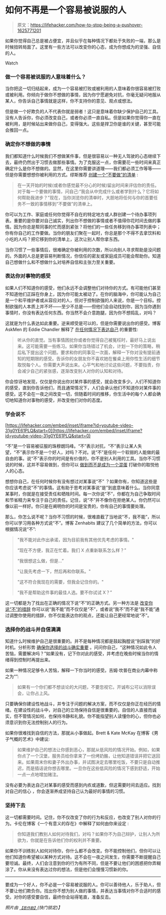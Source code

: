 # 如何不再是一个容易被说服的人

> 原文：<https://lifehacker.com/how-to-stop-being-a-pushover-1625771201>

如果你觉得自己总是被占便宜，并且似乎在每种情况下都处于失败的一端，那么是时候扭转局面了。这里有一些方法可以改变你的心态，成为你想成为的坚强、自信的人。

Watch

### 做一个容易被说服的人意味着什么？

当你把这一切归结起来，成为一个容易被打败或被利用的人意味着你很容易被打败或被利用。你倾向于做你不想做的事情，因为你宁愿避免对抗，你毫无疑问地服从某人，你告诉自己事情就是这样，你不支持你的意见、观点或想法。

但是做一个好欺负的人不代表你就是弱者！这只是意味着你缺少保护自己的工具。没有人告诉你，你必须改变自己，或者你必须一直自私。但是如果你觉得你一直在被利用，是时候站出来做你自己，变得强大。这些是捍卫你是谁的关键，甚至可能会推回一点。

### **确定你不想做的事情**

我们都知道什么时候我们不想做某件事，但是很容易以一种无人驾驶的心态继续下去，最终仍然出于习惯去做那些事情。为了克服这一点，你需要花一些时间来真正确定什么是你不想做的。显然，在这里你需要讲道理——我们都必须工作等等——但是你需要想想你被利用的方式。缪斯推荐 [创建一个“不要做”的清单](https://www.themuse.com/advice/painfree-ways-to-stop-being-a-pushover-at-work) :

> 在一天开始的时候(或者你感觉最不分心的时候)留出时间来评估你的责任。对于每一个要做的事情，问自己:“我会从中完成什么或者学到什么？它将如何帮助我进步？”现在，当你浏览你的清单时，大胆地将任何与你的首要任务不一致的事情移到“不要做”的清单上。

你可以为工作、家庭或任何你觉得不自在的特定地方或人群创建一个待办事项列表。重要的是你要对自己诚实，列出你不想做的事情或者不值得你花时间去做的事情。因为你总是帮同事的忙而感到紧张？将他们的一些任务移到待办事项列表中；你有你自己的工作要做。当你的朋友们聚在一起时，你总是那个不得不去拿饮料和小吃的人吗？把它移到你的清单上，这次让别人帮你拿东西。

当你习惯了一些事情后，很难确定你被利用的次数，所以向别人寻求帮助是没问题的。外面的人总是更容易判断情况，你信任的密友或家庭成员可能会帮助你。知道自己想做什么和不想做什么对培养自信和主张力至关重要。

### **表达你对事物的感受**

如果人们不知道你的感受，他们永远不会调整他们对待你的方式。有可能他们甚至不知道他们正踩在你身上，因为你可能太被动了。在你的脑海中，你可能认为自己是一个和平维护者或从容应对的人，但对于控制欲强的人来说，你是一个目标。控制欲强的人本质上并不坏——至少不总是——但他们会自动找到你，因为当你遇到事情时，你没有表达任何东西。你当然不会介意跑腿，因为你不想捣乱，对吗？

这就是为什么表达如此重要。逆来顺受是可以的，但是你需要说出你的感受。博客 AskMen 的 Eddie Chandler 解释了 [在任何情况下表达自己](http://www.askmen.com/money/body_and_mind_100/111_better_living.html) 的重要性:

> 听从你的直觉。当有事情困扰你或者你觉得自己被冤枉时，最好马上说出来。这可能需要一些练习。如果你当场错过了机会，计划一下你的策略，稍后私下提出这个问题。要求和你的同事见一次面，解释一下你对没有提前通知的短期限的感受。告诉你的女朋友你不喜欢她在餐桌上用你性生活的细节取悦每个人。你需要大声说出来。心平气和地讨论这些问题，不要指责，你会减少自己的紧张感，逐渐改变别人对你的认知和对待。

你会惊讶地发现，仅仅是你说出你对某件事的感受，就会改变多少。人们不知道你的感受，直到你告诉他们，而且通常情况下，人们会承认他们不知道你对某件事的感受。这不会在一夜之间改变一切，但随着时间的推移，你生活中的每个人都会确切地知道你对事物的感受，并改变他们对你的态度。

### **学会说不**

 [https://lifehacker.com/embed/inset/iframe?id=youtube-video-31g0YE61PLQ&start=0](https://lifehacker.com/embed/inset/iframe?id=youtube-video-31g0YE61PLQ&start=0) 

“不”是一个容易被征服的珠穆朗玛峰。“不”表示对抗，“不”表示让某人失望，“不”表示你不是一个好人，对吗？不对。说“不”是任何一个软弱的人能做的最自由的事。说“不”表示你的时间是有价值的，你不是别人利用的工具。当你不习惯说的时候，这并不容易做到，但你可以 [做到而不是成为一个混蛋](https://lifehacker.com/how-to-say-no-without-being-an-asshole-5875337) 打破你的取悦他人的心态。

想想你自己，在任何时候你有没有想过对某事说“不” ？如果你有，你知道这些是你应该考虑说“不”的事情。这有助于思考对某事说“是”到底意味着什么。当你同意某事时，你就是在接受责任和牺牲时间。每一次你说“不”，你都在为自己争取时间和节省精力来专注于自己的责任。记住，说“不”并不像你在拒绝某人。你仍然可以像以前一样好。你只是在阐明你的时间是宝贵的，你有自己的事情要处理。

那么，你怎么说不呢？当你不习惯的时候，很难直截了当地说“不，我不能”，所以你可以学习用各种方式说“不”。博客 Zenhabits 建议了几个简单的方法，你可以根据情况说“不”:

> "我不能对此作出承诺，因为目前我有其他优先考虑的事情。"
> 
> “现在不方便，我正在忙着。我们 X 点重新联系怎么样？”
> 
> “我很想这么做，但是…”
> 
> "让我先考虑一下，然后再和你联系。"
> 
> "这不符合我现在的需要，但我会记住你的。"
> 
> “我不是帮助这件事的最佳人选。要不你试试 X？”

这一切都是为了找出在正确的情况下说“不”的正确方式。另一种方法是 [改变你说“不”的措辞](https://lifehacker.com/a-scientific-guide-to-saying-no-1293242273) 你可以说“我不能”而不仅仅是“不”，或者说“我不”而不是“我不能”通过调整你使用的措辞，你不仅能表达你的观点，还能让自己更经常地说“不”。

### **选择你的战斗并自信满满**

知道什么时候维护自己是很重要的。并不是每种情况都是鼓起胸膛说“别踩我”的好时机。分析形势 [确保你选择的战斗确实重要](https://lifehacker.com/how-to-choose-your-battles-and-fight-for-what-actually-5989295) 。问问你自己，“这种情况如此令人苦恼，需要解决吗？”如果没有，记下你对此的感受，并考虑在晚些时候当你的情绪得到控制时再提出来。

如果一种情况足够令人苦恼，解释一下你当时的感受。吉姆·坎普在商业内幕中称之为“”:

> 如果有一个你们都不想谈论的大问题，不要忽视它。开诚布公可以消除误会，让你占上风。

只要确保你建设性地战斗，并专注于问题的解决方案，而不仅仅是你正在经历的情绪。在建设性的战斗中，对自己的立场保持自信是很重要的。自信的人直接而诚实，但不管情况如何，也保持冷静和礼貌。你不能指望别人读懂你的心，但你也必须意识到你无法控制别人的行为。

如果你很难找到自信的方法，那就从小事做起。Brett & Kate McKay 在博客《男子气概的艺术》中建议:

> 如果维护自己的想法让你感到恶心，那就从低风险的情况开始。例如，如果你点了一个汉堡，服务员给你拿来了一份烤奶酪，让他知道错误并把它送回来。如果周末你和妻子外出办事，并试图决定去哪里吃饭，不要只是自动推迟，而是插话说你想去哪里。一旦你在这些低风险的情况下感到舒适，开始一点一点地增加赌注。

没有必要为表达自己对某事的感受而感到内疚或道歉，但这需要时间去适应。找到对自己的信心 ，你会逐渐养成坚持自己认为最好的事情的习惯。

### **坚持下去**

这一切都需要时间。记住，你不仅改变了你的行为和反应，也改变了别人对你的行为。卡伦在博客《一个有意义的存在》中解释了如何由你来设定 :

> 你知道我们教别人如何对待我们，对吗？如果你不为自己辩护，让别人为所欲为，你就是在告诉他们你的权利并不重要。

如果你不训练别人如何对待你，你什么都不会改变。你不能控制他们，但你可以让他们知道你希望被以某种方式对待。这不会在一夜之间发生，你需要不断提醒自己要坦诚。最终，人们会注意到你的行为有所不同，但是不要让他们的困惑把你弄糊涂了。你从来没有表达过你的想法，但是他们会慢慢习惯新的你。

* * *

要成为一个好人，你不必是一个容易被说服的人。你可以善待他人，乐于助人，但不要让他们欺负你。找出你不想为别人做的事情，并表达当事情对你不合适时的感受。对你的感受要自信，最终你会站得笔直，准备反击。

*照片由* [<small>*【恶作剧】*</small>](http://www.shutterstock.com/pic.mhtml?id=94508647&src=id)*(快门锁定)】*